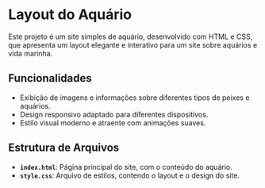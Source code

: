 # Layout do Aquário

Este projeto é um site simples de aquário, desenvolvido com HTML e CSS, que apresenta um layout elegante e interativo para um site sobre aquários e vida marinha.

## Funcionalidades

- Exibição de imagens e informações sobre diferentes tipos de peixes e aquários.
- Design responsivo adaptado para diferentes dispositivos.
- Estilo visual moderno e atraente com animações suaves.

## Estrutura de Arquivos

- **`index.html`**: Página principal do site, com o conteúdo do aquário.
- **`style.css`**: Arquivo de estilos, contendo o layout e o design do site.
